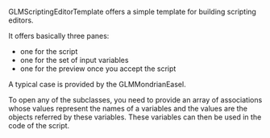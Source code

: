 GLMScriptingEditorTemplate offers a simple template for building scripting editors.

It offers basically three panes:
- one for the script
- one for the set of input variables
- one for the preview once you accept the script

A typical case is provided by the GLMMondrianEasel.

To open any of the subclasses, you need to provide an array of associations whose values represent the names of a variables and the values are the objects referred by these variables. These variables can then be used in the code of the script.